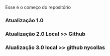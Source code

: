 Esse é o começo do repositório
### Atualização 1.0
### Atualização 2.0 Local >> Github
### Alualização 3.0 local >> github nycollas